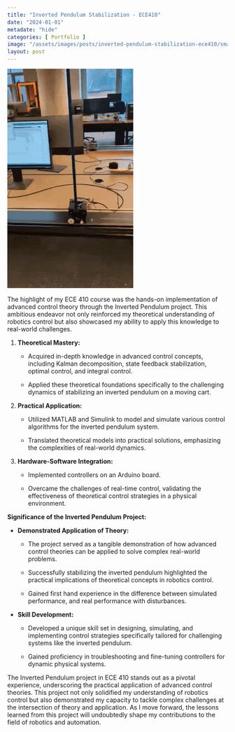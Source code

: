 ```yaml
---
title: "Inverted Pendulum Stabilization - ECE410"
date: "2024-01-01"
metadate: "hide"
categories: [ Portfolio ]
image: "/assets/images/posts/inverted-pendulum-stabilization-ece410/small3-1.gif"
layout: post
---
```


![](/assets/images/posts/inverted-pendulum-stabilization-ece410/small3-1.gif?w=288)

The highlight of my ECE 410 course was the hands-on implementation of advanced control theory through the Inverted Pendulum project. This ambitious endeavor not only reinforced my theoretical understanding of robotics control but also showcased my ability to apply this knowledge to real-world challenges.

1. **Theoretical Mastery:**
    - Acquired in-depth knowledge in advanced control concepts, including Kalman decomposition, state feedback stabilization, optimal control, and integral control.
    
    - Applied these theoretical foundations specifically to the challenging dynamics of stabilizing an inverted pendulum on a moving cart.

3. **Practical Application:**
    - Utilized MATLAB and Simulink to model and simulate various control algorithms for the inverted pendulum system.
    
    - Translated theoretical models into practical solutions, emphasizing the complexities of real-world dynamics.

5. **Hardware-Software Integration:**
    - Implemented controllers on an Arduino board.
    
    - Overcame the challenges of real-time control, validating the effectiveness of theoretical control strategies in a physical environment.

**Significance of the Inverted Pendulum Project:**

- **Demonstrated Application of Theory:**
    - The project served as a tangible demonstration of how advanced control theories can be applied to solve complex real-world problems.
    
    - Successfully stabilizing the inverted pendulum highlighted the practical implications of theoretical concepts in robotics control.
    
    - Gained first hand experience in the difference between simulated performance, and real performance with disturbances.

- **Skill Development:**
    - Developed a unique skill set in designing, simulating, and implementing control strategies specifically tailored for challenging systems like the inverted pendulum.
    
    - Gained proficiency in troubleshooting and fine-tuning controllers for dynamic physical systems.

The Inverted Pendulum project in ECE 410 stands out as a pivotal experience, underscoring the practical application of advanced control theories. This project not only solidified my understanding of robotics control but also demonstrated my capacity to tackle complex challenges at the intersection of theory and application. As I move forward, the lessons learned from this project will undoubtedly shape my contributions to the field of robotics and automation.
